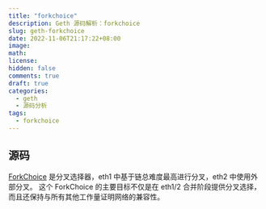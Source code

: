 ```yaml
---
title: "forkchoice"
description: Geth 源码解析：forkchoice
slug: geth-forkchoice
date: 2022-11-06T21:17:22+08:00
image:
math:
license:
hidden: false
comments: true
draft: true
categories:
  - geth
  - 源码分析
tags:
  - forkchoice
---
```


## 源码

[ForkChoice](https://github.com/ethereum/go-ethereum/blob/6d711f0c001ccb536c5ead8bd5d07828819e7d61/core/forkchoice.go#L48-L57) 是分叉选择器，eth1 中基于链总难度最高进行分叉，eth2 中使用外部分叉。 这个 ForkChoice 的主要目标不仅是在 eth1/2 合并阶段提供分叉选择，而且还保持与所有其他工作量证明网络的兼容性。
